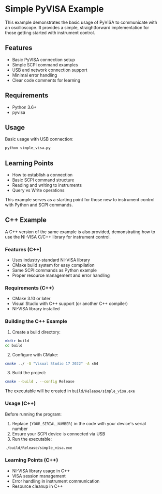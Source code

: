 # Simple PyVISA Example

This example demonstrates the basic usage of PyVISA to communicate with an oscilloscope. It provides a simple, straightforward implementation for those getting started with instrument control.

## Features

- Basic PyVISA connection setup
- Simple SCPI command examples
- USB and network connection support
- Minimal error handling
- Clear code comments for learning

## Requirements

- Python 3.6+
- pyvisa

## Usage

Basic usage with USB connection:
```python
python simple_visa.py
```

## Learning Points

- How to establish a connection
- Basic SCPI command structure
- Reading and writing to instruments
- Query vs Write operations

This example serves as a starting point for those new to instrument control with Python and SCPI commands.

## C++ Example

A C++ version of the same example is also provided, demonstrating how to use the NI-VISA C/C++ library for instrument control.

### Features (C++)

- Uses industry-standard NI-VISA library
- CMake build system for easy compilation
- Same SCPI commands as Python example
- Proper resource management and error handling

### Requirements (C++)

- CMake 3.10 or later
- Visual Studio with C++ support (or another C++ compiler)
- NI-VISA library installed

### Building the C++ Example

1. Create a build directory:
```bash
mkdir build
cd build
```

2. Configure with CMake:
```bash
cmake ../ -G "Visual Studio 17 2022" -A x64
```

3. Build the project:
```bash
cmake --build . --config Release
```

The executable will be created in `build/Release/simple_visa.exe`

### Usage (C++)

Before running the program:
1. Replace `[YOUR_SERIAL_NUMBER]` in the code with your device's serial number
2. Ensure your SCPI device is connected via USB
3. Run the executable:
```bash
./build/Release/simple_visa.exe
```

### Learning Points (C++)

- NI-VISA library usage in C++
- VISA session management
- Error handling in instrument communication
- Resource cleanup in C++
